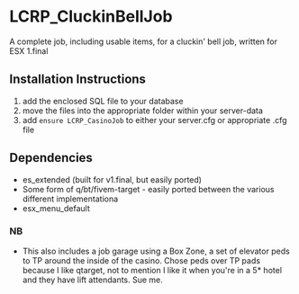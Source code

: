 # LCRP_CluckinBellJob
 A complete job, including usable items, for a cluckin' bell job, written for ESX 1.final

## Installation Instructions
1) add the enclosed SQL file to your database
2) move the files into the appropriate folder within your server-data
3) add ```ensure LCRP_CasinoJob``` to either your server.cfg or appropriate .cfg file

## Dependencies 
- es_extended (built for v1.final, but easily ported)
- Some form of q/bt/fivem-target - easily ported between the various different implementationa
- esx_menu_default

### NB
- This also includes a job garage using a Box Zone, a set of elevator peds to TP around the inside of the casino. Chose peds over TP pads because I like qtarget, not to mention I like it when you're in a 5* hotel and they have lift attendants. Sue me.